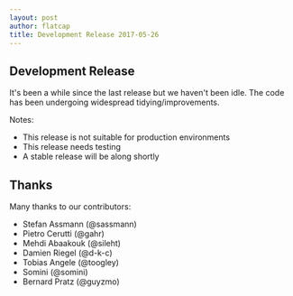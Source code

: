 ```yaml
---
layout: post
author: flatcap
title: Development Release 2017-05-26
---
```


## Development Release

It's been a while since the last release but we haven't been idle. The code
has been undergoing widespread tidying/improvements.

Notes:
- This release is not suitable for production environments
- This release needs testing
- A stable release will be along shortly

## Thanks

Many thanks to our contributors:

- Stefan Assmann (@sassmann)
- Pietro Cerutti (@gahr)
- Mehdi Abaakouk (@sileht)
- Damien Riegel (@d-k-c)
- Tobias Angele (@toogley)
- Somini (@somini)
- Bernard Pratz (@guyzmo)

